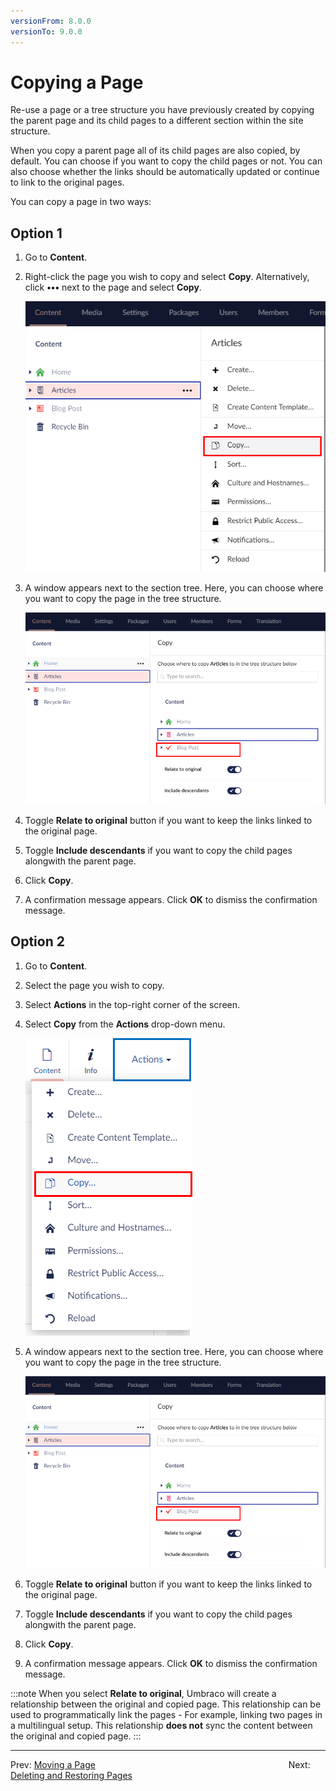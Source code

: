 ```yaml
---
versionFrom: 8.0.0
versionTo: 9.0.0
---
```


# Copying a Page

Re-use a page or a tree structure you have previously created by copying the parent page and its child pages to a different section within the site structure.

When you copy a parent page all of its child pages are also copied, by default. You can choose if you want to copy the child pages or not. You can also choose whether the links should be automatically updated or continue to link to the original pages.

You can copy a page in two ways:

## Option 1

1. Go to **Content**.
2. Right-click the page you wish to copy and select **Copy**. Alternatively, click **•••** next to the page and select **Copy**.

    ![Copy Menu 1](images/Copy-menu-v9.png)
3. A window appears next to the section tree. Here, you can choose where you want to copy the page in the tree structure.

     ![Copy Option 1](images/Copy-options-v9.png)

4. Toggle **Relate to original** button if you want to keep the links linked to the original page.
5. Toggle **Include descendants** if you want to copy the child pages alongwith the parent page.
6. Click **Copy**.
7. A confirmation message appears. Click **OK** to dismiss the confirmation message.

## Option 2

1. Go to **Content**.
2. Select the page you wish to copy.
3. Select **Actions** in the top-right corner of the screen.
4. Select **Copy** from the **Actions** drop-down menu.

    ![Actions Menu](images/Actions-menu-v9.png)

5. A window appears next to the section tree. Here, you can choose where you want to copy the page in the tree structure.

     ![Copy Option 1](images/Copy-options-v9.png)

6. Toggle **Relate to original** button if you want to keep the links linked to the original page.
7. Toggle **Include descendants** if you want to copy the child pages alongwith the parent page.
8. Click **Copy**.
9. A confirmation message appears. Click **OK** to dismiss the confirmation message.

:::note
When you select **Relate to original**, Umbraco will create a relationship between the original and copied page. This relationship can be used to programmatically link the pages - For example, linking two pages in a multilingual setup. This relationship **does not** sync the content between the original and copied page.
:::

---

Prev: [Moving a Page](../Moving-a-Page/index.md) &emsp; &emsp; &emsp; &emsp; &emsp; &emsp; &emsp; &emsp; &emsp; &emsp; &emsp; &emsp; &emsp; &emsp; &emsp; &emsp; &emsp; Next: [Deleting and Restoring Pages](../Deleting-and-Restoring-Pages/index.md)
